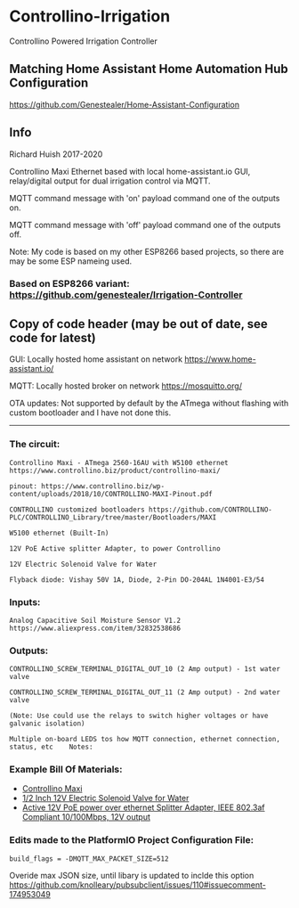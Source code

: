 # Controllino-Irrigation
 Controllino Powered Irrigation Controller

## Matching Home Assistant Home Automation Hub Configuration

https://github.com/Genestealer/Home-Assistant-Configuration

## Info

Richard Huish 2017-2020
  
Controllino Maxi Ethernet based with local home-assistant.io GUI, relay/digital output for dual irrigation control via MQTT.    

MQTT command message with 'on' payload command one of the outputs on.

MQTT command message with 'off' payload command one of the outputs off.
    
Note: My code is based on my other ESP8266 based projects, so there are may be some ESP nameing used.

### Based on ESP8266 variant: https://github.com/genestealer/Irrigation-Controller
   
## Copy of code header (may be out of date, see code for latest)
  GUI: Locally hosted home assistant on network https://www.home-assistant.io/
  
  MQTT: Locally hosted broker on network https://mosquitto.org/
  
  OTA updates: Not supported by default by the ATmega without flashing with custom bootloader and I have not done this.
 
 ----------
  
  ### The circuit:
   
    Controllino Maxi - ATmega 2560-16AU with W5100 ethernet https://www.controllino.biz/product/controllino-maxi/
   
    pinout: https://www.controllino.biz/wp-content/uploads/2018/10/CONTROLLINO-MAXI-Pinout.pdf
   
    CONTROLLINO customized bootloaders https://github.com/CONTROLLINO-PLC/CONTROLLINO_Library/tree/master/Bootloaders/MAXI
    
    W5100 ethernet (Built-In)
    
    12V PoE Active splitter Adapter, to power Controllino
    
    12V Electric Solenoid Valve for Water
   
    Flyback diode: Vishay 50V 1A, Diode, 2-Pin DO-204AL 1N4001-E3/54
 
 ### Inputs:
   
    Analog Capacitive Soil Moisture Sensor V1.2 https://www.aliexpress.com/item/32832538686
 
### Outputs:
   
    CONTROLLINO_SCREW_TERMINAL_DIGITAL_OUT_10 (2 Amp output) - 1st water valve
    
    CONTROLLINO_SCREW_TERMINAL_DIGITAL_OUT_11 (2 Amp output) - 2nd water valve
    
    (Note: Use could use the relays to switch higher voltages or have galvanic isolation)
    
    Multiple on-board LEDS tos how MQTT connection, ethernet connection, status, etc    Notes:
  
  
  ### Example Bill Of Materials:
   
   - [Controllino Maxi](https://www.controllino.biz/product/controllino-maxi/)
   - [1/2 Inch 12V Electric Solenoid Valve for Water](https://www.aliexpress.com/item/32951916193.html)
   - [Active 12V PoE power over ethernet Splitter Adapter, IEEE 802.3af Compliant 10/100Mbps, 12V output]( https://www.aliexpress.com/item/32620368747.html)


  ### Edits made to the PlatformIO Project Configuration File:
   
    build_flags = -DMQTT_MAX_PACKET_SIZE=512
   Overide max JSON size, until libary is updated to inclde this option 
    https://github.com/knolleary/pubsubclient/issues/110#issuecomment-174953049

